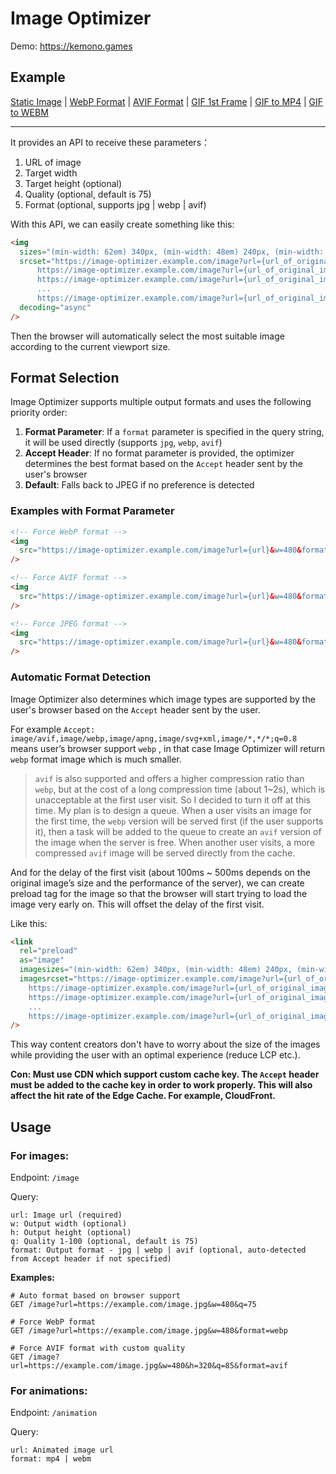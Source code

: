 # Image Optimizer

Demo: https://kemono.games

## Example

[Static Image](https://img-opti.srkyxk.com/image?url=https%3A%2F%2Fimg.srkyxk.com%2Fimages%2Fc6%2Fa2%2F03b3860b5273c2c9753cd66f9cc6d6e7d0e1&w=480&q=75) | [WebP Format](https://img-opti.srkyxk.com/image?url=https%3A%2F%2Fimg.srkyxk.com%2Fimages%2Fc6%2Fa2%2F03b3860b5273c2c9753cd66f9cc6d6e7d0e1&w=480&format=webp) | [AVIF Format](https://img-opti.srkyxk.com/image?url=https%3A%2F%2Fimg.srkyxk.com%2Fimages%2Fc6%2Fa2%2F03b3860b5273c2c9753cd66f9cc6d6e7d0e1&w=480&format=avif) | [GIF 1st Frame](https://img-opti.srkyxk.com/image?url=https://img.srkyxk.com/images/91/8d/0e7232c5938601c72b5215e3b77ba2c3d3fa&w=640&q=75) | [GIF to MP4](https://img-opti.srkyxk.com/animation?url=https%3A%2F%2Fimg.srkyxk.com%2Fimages%2F91%2F8d%2F0e7232c5938601c72b5215e3b77ba2c3d3fa&format=mp4) | [GIF to WEBM](https://img-opti.srkyxk.com/animation?url=https%3A%2F%2Fimg.srkyxk.com%2Fimages%2F91%2F8d%2F0e7232c5938601c72b5215e3b77ba2c3d3fa&format=webm)

---

It provides an API to receive these parameters：

1. URL of image
2. Target width
3. Target height (optional)
4. Quality (optional, default is 75)
5. Format (optional, supports jpg | webp | avif)

With this API, we can easily create something like this:

```html
<img
  sizes="(min-width: 62em) 340px, (min-width: 48em) 240px, (min-width: 30em) 720px, 720px"
  srcset="https://image-optimizer.example.com/image?url={url_of_original_image}&w=16&q=75 16w,
      https://image-optimizer.example.com/image?url={url_of_original_image}&w=32&q=75 32w,
      https://image-optimizer.example.com/image?url={url_of_original_image}&w=48&q=75 48w,
      ...
      https://image-optimizer.example.com/image?url={url_of_original_image}&w=3840&q=75 3840w"
  decoding="async"
/>
```

Then the browser will automatically select the most suitable image according to the current viewport size.

## Format Selection

Image Optimizer supports multiple output formats and uses the following priority order:

1. **Format Parameter**: If a `format` parameter is specified in the query string, it will be used directly (supports `jpg`, `webp`, `avif`)
2. **Accept Header**: If no format parameter is provided, the optimizer determines the best format based on the `Accept` header sent by the user's browser
3. **Default**: Falls back to JPEG if no preference is detected

### Examples with Format Parameter

```html
<!-- Force WebP format -->
<img
  src="https://image-optimizer.example.com/image?url={url}&w=480&format=webp"
/>

<!-- Force AVIF format -->
<img
  src="https://image-optimizer.example.com/image?url={url}&w=480&format=avif"
/>

<!-- Force JPEG format -->
<img
  src="https://image-optimizer.example.com/image?url={url}&w=480&format=jpg"
/>
```

### Automatic Format Detection

Image Optimizer also determines which image types are supported by the user's browser based on the `Accept` header sent by the user.

For example `Accept: image/avif,image/webp,image/apng,image/svg+xml,image/*,*/*;q=0.8` means user’s browser support `webp` , in that case Image Optimizer will return `webp` format image which is much smaller.

> `avif` is also supported and offers a higher compression ratio than `webp`, but at the cost of a long compression time (about 1~2s), which is unacceptable at the first user visit. So I decided to turn it off at this time. My plan is to design a queue. When a user visits an image for the first time, the `webp` version will be served first (if the user supports it), then a task will be added to the queue to create an `avif` version of the image when the server is free. When another user visits, a more compressed `avif` image will be served directly from the cache.

And for the delay of the first visit (about 100ms ~ 500ms depends on the original image’s size and the performance of the server), we can create preload tag for the image so that the browser will start trying to load the image very early on. This will offset the delay of the first visit.

Like this:

```html
<link
  rel="preload"
  as="image"
  imagesizes="(min-width: 62em) 340px, (min-width: 48em) 240px, (min-width: 30em) 720px, 720px"
  imagesrcset="https://image-optimizer.example.com/image?url={url_of_original_image}&w=16&q=75 16w,
    https://image-optimizer.example.com/image?url={url_of_original_image}&w=32&q=75 32w,
    https://image-optimizer.example.com/image?url={url_of_original_image}&w=48&q=75 48w,
    ...
    https://image-optimizer.example.com/image?url={url_of_original_image}&w=3840&q=75 3840w"
/>
```

This way content creators don't have to worry about the size of the images while providing the user with an optimal experience (reduce LCP etc.).

**Con: Must use CDN which support custom cache key. The `Accept` header must be added to the cache key in order to work properly. This will also affect the hit rate of the Edge Cache. For example, CloudFront.**

## Usage

### For images:

Endpoint: `/image`

Query:

```
url: Image url (required)
w: Output width (optional)
h: Output height (optional)
q: Quality 1-100 (optional, default is 75)
format: Output format - jpg | webp | avif (optional, auto-detected from Accept header if not specified)
```

**Examples:**

```
# Auto format based on browser support
GET /image?url=https://example.com/image.jpg&w=480&q=75

# Force WebP format
GET /image?url=https://example.com/image.jpg&w=480&format=webp

# Force AVIF format with custom quality
GET /image?url=https://example.com/image.jpg&w=480&h=320&q=85&format=avif
```

### For animations:

Endpoint: `/animation`

Query:

```
url: Animated image url
format: mp4 | webm
```

